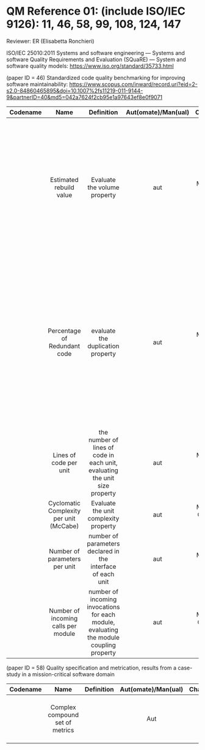 # QM Reference 01: (include ISO/IEC 9126): 11, 46, 58, 99, 108, 124, 147

Reviewer:  ER (Elisabetta Ronchieri)

ISO/IEC 25010:2011 Systems and software engineering — Systems and software Quality Requirements and Evaluation (SQuaRE) — System and software quality models: https://www.iso.org/standard/35733.html

(paper ID = 46) Standardized code quality benchmarking for improving software maintainability: https://www.scopus.com/inward/record.uri?eid=2-s2.0-84860465895&doi=10.1007%2fs11219-011-9144-9&partnerID=40&md5=042a7624f2cb95e1a97643ef8e0f9071


| Codename | Name  | Definition | Aut(omate)/Man(ual) | Characteristics | Comment |
| :------: | :---: | :--------: | :-----------------: | :-------------: | :-----: |
|          | Estimated rebuild value | Evaluate the volume property | aut | Maintainability, Analysability | The larger a system, the more effort it takes to maintain since there is more information to be taken into account. The metric is estimated from the number of lines of code. The value is calculated in man-years. |  
|          | Percentage of Redundant code | evaluate the duplication property | aut | Maintainability, Analysability, Changeability | Duplicated code has to be maintained in all places where it occurs. A line of code is considered redundant if it is part of a code fragment (larger than 6 lines of code) that is repeated literally in at least one other location in the source code. |
|          | Lines of code per unit | the number of lines of code in each unit, evaluating the unit size property | aut | Maintainability, Analysability, Testability | lines of code per unit (unit is the smallest piece of  invokable code) code |
|          | Cyclomatic Complexity per unit (McCabe) | Evaluate the unit complexity property | aut | Maintainability, Changeability, Testability |  |
|          | Number of parameters per unit | number of parameters declared in the interface of each unit | aut | Maintainability, Stability |  units with many parameters can be a symptom of bad encapsulation |
|          | Number of incoming calls per module | number of incoming invocations for each module, evaluating the module coupling property | aut | Maintainability, Changeability, Stability | The notion of module is defined as a delimited group of units (e.g. a class or a file) |


(paper ID = 58) Quality specification and metrication, results from a case-study in a mission-critical software domain


| Codename | Name  | Definition | Aut(omate)/Man(ual) | Characteristics | Comment |
| :------: | :---: | :--------: | :-----------------: | :-------------: | :-----: |
|          | Complex compound set of metrics | | Aut | Reliability | It is not possible to determine a single metric|
